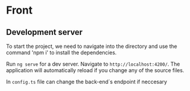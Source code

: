 # Front
## Development server

To start the project, we need to navigate into the directory and use the command 'npm i' to install the dependencies.

Run `ng serve` for a dev server. Navigate to `http://localhost:4200/`. The application will automatically reload if you change any of the source files.

In `config.ts` file can change the back-end´s endpoint if neccesary